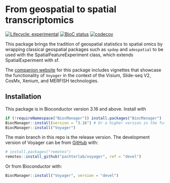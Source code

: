 
# From geospatial to spatial transcriptomics

<!-- badges: start -->
[![Lifecycle: experimental](https://img.shields.io/badge/lifecycle-experimental-orange.svg)](https://lifecycle.r-lib.org/articles/stages.html#experimental)
[![BioC status](http://www.bioconductor.org/shields/build/release/bioc/Voyager.svg)](https://bioconductor.org/checkResults/release/bioc-LATEST/Voyager)
[![codecov](https://codecov.io/gh/pachterlab/voyager/branch/main/graph/badge.svg?token=RCIXA7AQER)](https://codecov.io/gh/pachterlab/voyager)
<!-- badges: end -->

This package brings the tradition of geospatial statistics to spatial omics by wrapping classical geospatial packages such as `spdep` and `adespatial` to be used with the SpatialFeatureExperiment class, which extends SpatialExperiment with sf.

The [companion website](https://pachterlab.github.io/voyager/) for this package includes vignettes that showcase the functionality of `Voyager` in the context of the Visium, Slide-seq V2, CosMx, Xenium, and MERFISH technologies.  
## Installation

This package is in Bioconductor version 3.16 and above. Install with

```r
if (!requireNamespace("BiocManager")) install.packages("BiocManager")
BiocManager::install(version = "3.16") # Or a higher version in the future
BiocManager::install("Voyager")
```

The main branch in this repo is the release version. The development version of Voyager can be from [GitHub](https://github.com/) with:

```r
# install.packages("remotes")
remotes::install_github("pachterlab/voyager", ref = "devel")
```

Or from Bioconductor with:

```r
BiocManager::install("Voyager", version = "devel")
```
